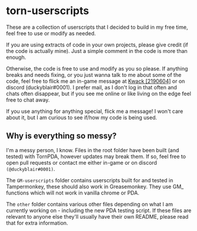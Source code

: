 # torn-userscripts
These are a collection of userscripts that I decided to build in my free time, feel free to use or modify as needed.

If you are using extracts of code in your own projects, please give credit (if the code is actually mine). Just a simple comment in the code is more than enough.

Otherwise, the code is free to use and modify as you so please. If anything breaks and needs fixing, or you just wanna talk to me about some of the code, feel free to flick me an in-game message at [Kwack \[2190604\]](https://www.torn.com/profiles.php?XID=2190604) or on discord (duckyblair#0001). I prefer mail, as I don't log in that often and chats often disappear, but if you see me online or like living on the edge feel free to chat away.

If you use anything for anything special, flick me a message! I won't care about it, but I am curious to see if/how my code is being used. 


## Why is everything so messy?
I'm a messy person, I know. Files in the root folder have been built (and tested) with TornPDA, however updates may break them. If so, feel free to open pull requests or contact me either in-game or on discord `(@duckyblair#0001)`.

The `GM-userscripts` folder contains userscripts built for and tested in Tampermonkey, these should also work in Greasemonkey. They use GM_ functions which will not work in vanilla chrome or PDA.

The `other` folder contains various other files depending on what I am currently working on - including the new PDA testing script. If these files are relevant to anyone else they'll usually have their own README, please read that for extra information.

